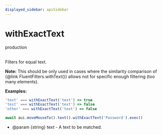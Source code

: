 ```yaml
---
displayed_sidebar: apiSidebar
---
```

# withExactText
<span class="theme-doc-version-badge badge badge--success">production</span><br/><br/>

Filters for equal text.

**Note:** This should be only used in cases where the similarity
 comparison of {@link FluentFilters.withText()} allows not for
 specific enough filtering (too many elements).

**Examples:** 
```typescript
'text' === withExactText('text') => true
'test' === withExactText('text') => false
'other' === withExactText('text') => false

await aui.moveMouseTo().text().withExactText('Password').exec()
```

   * @param {string} text - A text to be matched.
